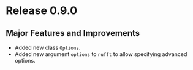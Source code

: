 # Release 0.9.0

## Major Features and Improvements

- Added new class `Options`.
- Added new argument `options` to `nufft` to allow specifying advanced options.
